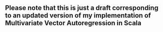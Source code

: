 ## Please note that this is just a draft corresponding to an updated version of my implementation of Multivariate Vector Autoregression in Scala
